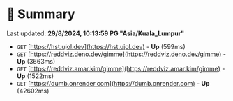 # 📖 Summary
Last updated: **29/8/2024, 10:13:59 PG "Asia/Kuala_Lumpur"**

- `GET` [https://hst.ujol.dev](https://hst.ujol.dev) - **Up** (599ms)
- `GET` [https://reddviz.deno.dev/gimme](https://reddviz.deno.dev/gimme) - **Up** (3663ms)
- `GET` [https://reddviz.amar.kim/gimme](https://reddviz.amar.kim/gimme) - **Up** (1522ms)
- `GET` [https://dumb.onrender.com](https://dumb.onrender.com) - **Up** (42602ms)
